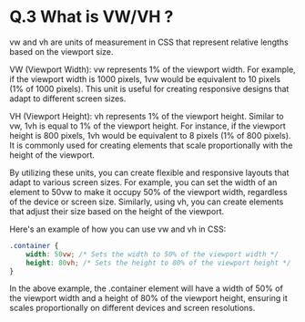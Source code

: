 # Q.3 What is VW/VH ?

vw and vh are units of measurement in CSS that represent relative lengths based on the viewport size.

VW (Viewport Width): vw represents 1% of the viewport width. For example, if the viewport width is 1000 pixels, 1vw would be equivalent to 10 pixels (1% of 1000 pixels). This unit is useful for creating responsive designs that adapt to different screen sizes.

VH (Viewport Height): vh represents 1% of the viewport height. Similar to vw, 1vh is equal to 1% of the viewport height. For instance, if the viewport height is 800 pixels, 1vh would be equivalent to 8 pixels (1% of 800 pixels). It is commonly used for creating elements that scale proportionally with the height of the viewport.

By utilizing these units, you can create flexible and responsive layouts that adapt to various screen sizes. For example, you can set the width of an element to 50vw to make it occupy 50% of the viewport width, regardless of the device or screen size. Similarly, using vh, you can create elements that adjust their size based on the height of the viewport.

Here's an example of how you can use vw and vh in CSS:

```css
.container {
    width: 50vw; /* Sets the width to 50% of the viewport width */
    height: 80vh; /* Sets the height to 80% of the viewport height */
}
```

In the above example, the .container element will have a width of 50% of the viewport width and a height of 80% of the viewport height, ensuring it scales proportionally on different devices and screen resolutions.

